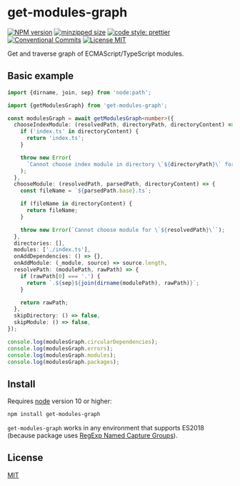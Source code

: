 # get-modules-graph

[![NPM version][npm-image]][npm-url]
[![minzipped size][size-image]][size-url]
[![code style: prettier][prettier-image]][prettier-url]
[![Conventional Commits][conventional-commits-image]][conventional-commits-url]
[![License MIT][license-image]][license-url]

Get and traverse graph of ECMAScript/TypeScript modules.

## Basic example

```ts
import {dirname, join, sep} from 'node:path';

import {getModulesGraph} from 'get-modules-graph';

const modulesGraph = await getModulesGraph<number>({
  chooseIndexModule: (resolvedPath, directoryPath, directoryContent) => {
    if ('index.ts' in directoryContent) {
      return 'index.ts';
    }

    throw new Error(
      `Cannot choose index module in directory \`${directoryPath}\` for \`${resolvedPath}\``,
    );
  },
  chooseModule: (resolvedPath, parsedPath, directoryContent) => {
    const fileName = `${parsedPath.base}.ts`;

    if (fileName in directoryContent) {
      return fileName;
    }

    throw new Error(`Cannot choose module for \`${resolvedPath}\``);
  },
  directories: [],
  modules: ['./index.ts'],
  onAddDependencies: () => {},
  onAddModule: (_module, source) => source.length,
  resolvePath: (modulePath, rawPath) => {
    if (rawPath[0] === '.') {
      return `.${sep}${join(dirname(modulePath), rawPath)}`;
    }

    return rawPath;
  },
  skipDirectory: () => false,
  skipModule: () => false,
});

console.log(modulesGraph.circularDependencies);
console.log(modulesGraph.errors);
console.log(modulesGraph.modules);
console.log(modulesGraph.packages);
```

## Install

Requires [node](https://nodejs.org/en/) version 10 or higher:

```sh
npm install get-modules-graph
```

`get-modules-graph` works in any environment that supports ES2018
(because package uses [RegExp Named Capture Groups](https://github.com/tc39/proposal-regexp-named-groups)).

## License

[MIT][license-url]

[conventional-commits-image]: https://img.shields.io/badge/Conventional_Commits-1.0.0-yellow.svg 'The Conventional Commits specification'
[conventional-commits-url]: https://www.conventionalcommits.org/en/v1.0.0/
[license-image]: https://img.shields.io/badge/license-MIT-blue.svg 'The MIT License'
[license-url]: LICENSE
[npm-image]: https://img.shields.io/npm/v/get-modules-graph.svg 'get-modules-graph'
[npm-url]: https://www.npmjs.com/package/get-modules-graph
[prettier-image]: https://img.shields.io/badge/code_style-prettier-ff69b4.svg 'Prettier code formatter'
[prettier-url]: https://prettier.io/
[size-image]: https://img.shields.io/bundlephobia/minzip/get-modules-graph 'get-modules-graph'
[size-url]: https://bundlephobia.com/package/get-modules-graph
